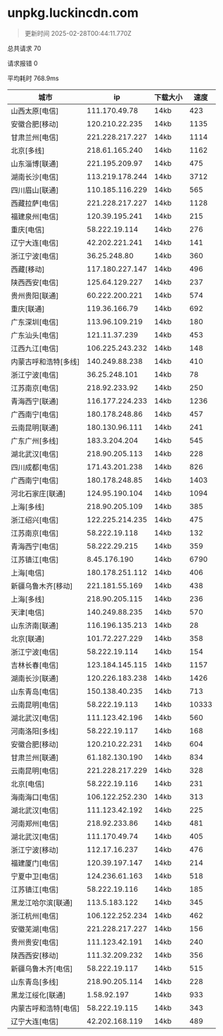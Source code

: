 
  # unpkg.luckincdn.com

  > 更新时间 2025-02-28T00:44:11.770Z
  
  总共请求 70

  请求报错 0

  平均耗时 768.9ms

|城市|ip|下载大小|速度|
|-----|----------|---|---|
|山西太原[电信]|111.170.49.78|14kb|423|
|安徽合肥[移动]|120.210.22.235|14kb|1135|
|甘肃兰州[电信]|221.228.217.227|14kb|1114|
|北京[多线]|218.61.165.240|14kb|1162|
|山东淄博[联通]|221.195.209.97|14kb|475|
|湖南长沙[电信]|113.219.178.244|14kb|3712|
|四川眉山[联通]|110.185.116.229|14kb|565|
|西藏拉萨[电信]|221.228.217.227|14kb|1128|
|福建泉州[电信]|120.39.195.241|14kb|215|
|重庆[电信]|58.222.19.114|14kb|276|
|辽宁大连[电信]|42.202.221.241|14kb|141|
|浙江宁波[电信]|36.25.248.80|14kb|360|
|西藏[移动]|117.180.227.147|14kb|496|
|陕西西安[电信]|125.64.129.227|14kb|237|
|贵州贵阳[联通]|60.222.200.221|14kb|574|
|重庆[联通]|119.36.166.79|14kb|692|
|广东深圳[电信]|113.96.109.219|14kb|180|
|广东汕头[电信]|121.11.37.239|14kb|453|
|江西九江[电信]|106.225.243.232|14kb|148|
|内蒙古呼和浩特[多线]|140.249.88.238|14kb|410|
|浙江宁波[电信]|36.25.248.101|14kb|78|
|江苏南京[电信]|218.92.233.92|14kb|250|
|青海西宁[联通]|116.177.224.233|14kb|1236|
|广西南宁[电信]|180.178.248.86|14kb|457|
|云南昆明[联通]|180.130.96.111|14kb|241|
|广东广州[多线]|183.3.204.204|14kb|545|
|湖北武汉[电信]|218.90.205.113|14kb|228|
|四川成都[电信]|171.43.201.238|14kb|826|
|广西南宁[电信]|180.178.248.85|14kb|1403|
|河北石家庄[联通]|124.95.190.104|14kb|1094|
|上海[多线]|218.90.205.109|14kb|385|
|浙江绍兴[电信]|122.225.214.235|14kb|475|
|江苏南京[电信]|58.222.19.118|14kb|132|
|青海西宁[电信]|58.222.29.215|14kb|359|
|江苏镇江[电信]|8.45.176.190|14kb|6790|
|上海[电信]|180.178.251.112|14kb|406|
|新疆乌鲁木齐[移动]|221.181.55.169|14kb|438|
|上海[多线]|218.90.205.115|14kb|236|
|天津[电信]|140.249.88.235|14kb|570|
|山东济南[联通]|116.196.135.213|14kb|28|
|北京[联通]|101.72.227.229|14kb|358|
|浙江宁波[电信]|58.222.19.114|14kb|154|
|吉林长春[电信]|123.184.145.115|14kb|1157|
|湖南长沙[联通]|120.226.183.238|14kb|1426|
|山东青岛[电信]|150.138.40.235|14kb|713|
|云南昆明[电信]|58.222.19.113|14kb|10333|
|湖北武汉[电信]|111.123.42.196|14kb|560|
|河南洛阳[多线]|58.222.19.117|14kb|168|
|安徽合肥[移动]|120.210.22.231|14kb|604|
|甘肃兰州[联通]|61.182.130.190|14kb|834|
|云南昆明[电信]|221.228.217.229|14kb|328|
|北京[电信]|58.222.19.116|14kb|231|
|海南海口[电信]|106.122.252.230|14kb|313|
|湖北武汉[电信]|111.123.42.192|14kb|225|
|河南郑州[电信]|218.92.233.86|14kb|481|
|湖北武汉[电信]|111.170.49.74|14kb|405|
|浙江宁波[移动]|112.17.16.237|14kb|476|
|福建厦门[电信]|120.39.197.147|14kb|214|
|宁夏中卫[电信]|124.236.61.163|14kb|518|
|江苏镇江[电信]|58.222.19.116|14kb|185|
|黑龙江哈尔滨[联通]|113.5.183.122|14kb|345|
|浙江杭州[电信]|106.122.252.234|14kb|462|
|安徽芜湖[电信]|221.228.217.227|14kb|156|
|贵州贵安[电信]|111.123.42.191|14kb|240|
|陕西西安[移动]|111.32.209.232|14kb|356|
|新疆乌鲁木齐[电信]|58.222.19.117|14kb|515|
|山东青岛[多线]|218.90.205.114|14kb|228|
|黑龙江绥化[联通]|1.58.92.197|14kb|933|
|内蒙古呼和浩特[电信]|58.222.19.115|14kb|343|
|辽宁大连[电信]|42.202.168.119|14kb|489|

  